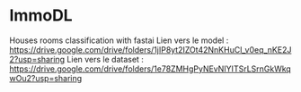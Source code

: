 # ImmoDL
Houses rooms classification with fastai
Lien vers le model : https://drive.google.com/drive/folders/1jIP8yt2IZOt42NnKHuCl_v0eq_nKE2J2?usp=sharing
Lien vers le dataset : https://drive.google.com/drive/folders/1e78ZMHgPyNEvNIYITSrLSrnGkWkqwOu2?usp=sharing
